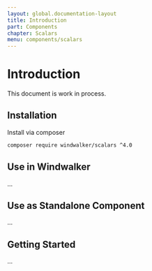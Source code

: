 ```yaml
---
layout: global.documentation-layout
title: Introduction
part: Components
chapter: Scalars
menu: components/scalars
---
```


# Introduction

This document is work in process.

## Installation

Install via composer

```bash
composer require windwalker/scalars ^4.0
```

## Use in Windwalker

...

## Use as Standalone Component

...

## Getting Started

...
